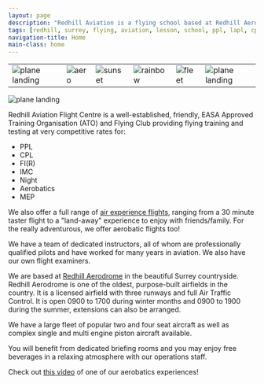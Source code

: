 ```yaml
---
layout: page
description: "Redhill Aviation is a flying school based at Redhill Aerodrome, providing training for various levels in the beautiful Surrey countryside."
tags: [redhill, surrey, flying, aviation, lesson, school, ppl, lapl, cpl, aerodrome, hire, aircraft, lease]
navigation-title: Home
main-class: home
---
```


<div class="scrolling-images">
  <div id="scroll-viewport">
    <div id="images-container">
      <table>
        <tbody>
          <tr>
            <td><img id="first-scrollable" src="{{ site.url }}/images/scrolling/landing.jpg" alt="plane landing"/></td>
            <td><img src="{{ site.url }}/images/scrolling/aero.png" alt="aero"/></td>
            <td><img src="{{ site.url }}/images/scrolling/sunset.jpg" alt="sunset"/></td>
            <td><img src="{{ site.url }}/images/scrolling/rainbow.jpg" alt="rainbow"/></td>
            <td><img src="{{ site.url }}/images/scrolling/fleet.jpg" alt="fleet"/></td>
            <td id="rpt"><img src="{{ site.url }}/images/scrolling/landing.jpg" alt="plane landing"/></td>
          </tr>
        </tbody>
      </table>
    </div>
  </div>
</div>

<div class="image-wrap">
  <img src="{{ site.url }}/images/scrolling/landing.jpg" alt="plane landing"/>
</div>

<p>Redhill Aviation Flight Centre is a well-established, friendly, EASA Approved Training Organisation (ATO) and Flying Club providing flying training and testing at very competitive rates for:
<ul>
<li>PPL</li>
<li>CPL</li>
<li>FI(R)</li>
<li>IMC</li>
<li>Night</li>
<li>Aerobatics</li>
<li>MEP</li>

</ul>
 </p>

 <p>We also offer a full range of <a href="{{ site.url }}/experience-flights">air experience flights</a>, ranging from a 30 minute taster flight to a "land-away" experience to enjoy with friends/family. For the really adventurous, we offer aerobatic flights too!<p>

<p>We have a team of dedicated instructors, all of whom are professionally qualified pilots and have worked for many years in aviation. We also have our own flight examiners.</p>

<p>We are based at <a href="http://www.redhillaerodrome.com/">Redhill Aerodrome</a> in the beautiful Surrey countryside. Redhill Aerodrome is one of the oldest, purpose-built airfields in the country. It is a licensed airfield with three runways and full Air Traffic Control. It is open 0900 to 1700 during winter months and 0900 to 1900 during the summer, extensions can also be arranged.</p>

<p> We have a large fleet of popular two and four seat aircraft as well as complex single and multi engine piston aircraft available.
</p>
<p>You will benefit from dedicated briefing rooms and you may enjoy free beverages in a relaxing atmosphere with our operations staff.


<p>Check out <a href="https://www.facebook.com/video.php?v=944451842239362&set=vb.187356691282218&type=2&theater">this video</a> of one of our aerobatics experiences!

</p>



